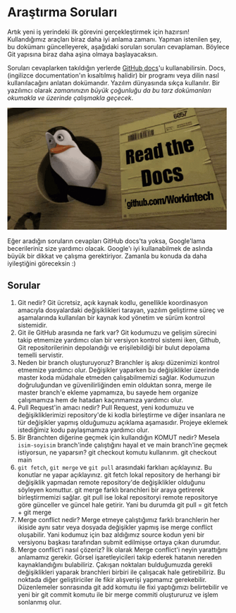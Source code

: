 # Araştırma Soruları

Artık yeni iş yerindeki ilk görevini gerçekleştirmek için hazırsın! Kullandığımız araçları biraz daha iyi anlama zamanı. Yapman istenilen şey, bu dokümanı güncelleyerek, aşağıdaki soruları soruları cevaplaman. Böylece Git yapısına biraz daha aşina olmaya başlayacaksın.

Soruları cevaplarken takıldığın yerlerde [GitHub docs](https://docs.github.com/en)'u kullanabilirsin. Docs, (ingilizce documentation'ın kısaltılmış halidir) bir programı veya dilin nasıl kullanılacağını anlatan dokümandır. Yazılım dünyasında sıkça kullanılır. Bir yazılımcı olarak _zamanınızın büyük çoğunluğu da bu tarz dokümanları okumakla ve üzerinde çalışmakla geçecek_.

![READ THE DOCS](https://github.com/Workintech/FSWeb-S1G1-Projesi-Web-Development-Projesi-icin-Git/blob/main/read-the-docs-wit.gif?raw=true)

Eğer aradığın soruların cevapları GitHub docs'ta yoksa, Google'lama becerileriniz size yardımcı olacak. Google'ı iyi kullanabilmek de aslında büyük bir dikkat ve çalışma gerektiriyor. Zamanla bu konuda da daha iyileştiğini göreceksin :)

## Sorular

1. Git nedir?
Git ücretsiz, açık kaynak kodlu, genellikle koordinasyon amacıyla dosyalardaki değişiklikleri tarayan,
yazılım geliştirme süreç ve aşamalarında kullanılan bir kaynak kod yönetim ve sürüm kontrol sistemidir.
2. Git ile GitHub arasında ne fark var?
Git kodumuzu ve gelişim sürecini takip etmemize yardımcı olan bir versiyon kontrol sistemi iken, Github, Git repositorilerinin depolandığı
ve erişilebildiği bir bulut depolama temelli servistir.
3. Neden bir branch oluşturuyoruz?
Branchler iş akışı düzenimizi kontrol etmemize yardımcı olur. Değişikler yaparken bu değişiklikler üzerinde master koda müdahale
etmeden çalışabilmemizi sağlar. Kodumuzun doğruluğundan ve güvenilirliğinden emin olduktan sonra, merge ile master branch'e ekleme
yapmamıza, bu sayede hem organize çalışmamıza hem de hatadan kaçınmamıza yardımcı olur.
4. Pull Request'in amacı nedir?
Pull Request, yeni kodumuzu ve değişikliklerimizi repository'de ki kodla birleştirme ve diğer insanlara ne tür değişikler yapmış olduğumuzu
açıklama aşamasıdır. Projeye eklemek istediğimiz kodu paylaşmamıza yardımcı olur.
5. Bir Branchten diğerine geçmek için kullandığın KOMUT nedir? Mesela `isim-soyisim` branch'inde çalıştığını hayal et ve main branch'ine geçmek istiyorsun, ne yaparsın?
git checkout komutu kullanırım. git checkout main
6. `git fetch`, `git merge` ve `git pull` arasındaki farklıarı açıklayınız. Bu konutlar ne yapar açıklayınız.
git fetch lokal repository de herhangi bir değişiklik yapmadan remote repository'de değişiklikler olduğunu söyleyen komuttur.
git merge farklı branchleri bir araya getirerek birleştirmemizi sağlar.
git pull ise lokal repositoryi remote repositorye göre günceller ve güncel hale getirir. 
Yani bu durumda git pull = git fetch + git merge
7. Merge conflict nedir?
Merge etmeye çalıştığımız farklı branchlerin her ikiside aynı satır veya dosyada değişikler yapmış ise merge conflict oluşabilir.
Yani kodumuz için baz aldığımız source kodun yeni bir versiyonu başkası tarafından submit edilmişse ortaya çıkan durumdur.
8. Merge conflict'i nasıl çözeriz?
İlk olarak Merge conflict'i neyin yarattığını anlamamız gerekir. Görsel işaretleyicileri takip ederek hatanın nereden kaynaklandığını
bulabiliriz. Çakışan noktaları bulduğumuzda gerekli değişiklikleri yaparak branchleri birbiri ile çalışacak hale getirebiliriz. Bu
noktada diğer geliştiriciler ile fikir alışverişi yapmamız gerekebilir. Düzenlemeler sonrasında git add komutu ile fixi yaptığımızı
belirtebilir ve yeni bir git commit komutu ile bir merge commiti oluştururuz ve işlem sonlanmış olur.
 